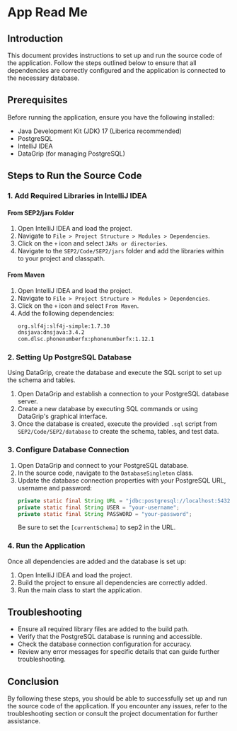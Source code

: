 # App Read Me

## Introduction
This document provides instructions to set up and run the source code of the application. Follow the steps outlined below to ensure that all dependencies are correctly configured and the application is connected to the necessary database.

## Prerequisites
Before running the application, ensure you have the following installed:
- Java Development Kit (JDK) 17 (Liberica recommended)
- PostgreSQL
- IntelliJ IDEA
- DataGrip (for managing PostgreSQL)

## Steps to Run the Source Code

### 1. Add Required Libraries in IntelliJ IDEA

#### From SEP2/jars Folder
1. Open IntelliJ IDEA and load the project.
2. Navigate to `File > Project Structure > Modules > Dependencies`.
3. Click on the `+` icon and select `JARs or directories`.
4. Navigate to the `SEP2/Code/SEP2/jars` folder and add the libraries within to your project and classpath.


#### From Maven
1. Open IntelliJ IDEA and load the project.
2. Navigate to `File > Project Structure > Modules > Dependencies`.
3. Click on the `+` icon and select `From Maven`.
4. Add the following dependencies:
    ```xml
    org.slf4j:slf4j-simple:1.7.30
    dnsjava:dnsjava:3.4.2
    com.dlsc.phonenumberfx:phonenumberfx:1.12.1
    ```

### 2. Setting Up PostgreSQL Database

Using DataGrip, create the database and execute the SQL script to set up the schema and tables.

1. Open DataGrip and establish a connection to your PostgreSQL database server.
2. Create a new database by executing SQL commands or using DataGrip's graphical interface.
3. Once the database is created, execute the provided `.sql` script from `SEP2/Code/SEP2/database` to create the schema, tables, and test data.

### 3. Configure Database Connection

1. Open DataGrip and connect to your PostgreSQL database.
2. In the source code, navigate to the `DatabaseSingleton` class.
3. Update the database connection properties with your PostgreSQL URL, username and password:
    ```java
    private static final String URL = "jdbc:postgresql://localhost:5432/postgres?currentSchema=sep2";
    private static final String USER = "your-username";
    private static final String PASSWORD = "your-password";
    ```
   Be sure to set the  `[currentSchema]` to sep2 in the URL.

### 4. Run the Application

Once all dependencies are added and the database is set up:

1. Open IntelliJ IDEA and load the project.
2. Build the project to ensure all dependencies are correctly added.
3. Run the main class to start the application.

## Troubleshooting

- Ensure all required library files are added to the build path.
- Verify that the PostgreSQL database is running and accessible.
- Check the database connection configuration for accuracy.
- Review any error messages for specific details that can guide further troubleshooting.

## Conclusion

By following these steps, you should be able to successfully set up and run the source code of the application. If you encounter any issues, refer to the troubleshooting section or consult the project documentation for further assistance.
